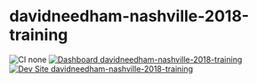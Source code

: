 # davidneedham-nashville-2018-training

![CI none](https://img.shields.io/badge/ci-none-orange.svg)
[![Dashboard davidneedham-nashville-2018-training](https://img.shields.io/badge/dashboard-davidneedham_nashville_2018_training-yellow.svg)](https://dashboard.pantheon.io/sites/01018a58-96e3-47d1-bf18-7139d280c6ed#dev/code)
[![Dev Site davidneedham-nashville-2018-training](https://img.shields.io/badge/site-davidneedham_nashville_2018_training-blue.svg)](http://dev-davidneedham-nashville-2018-training.pantheonsite.io/)